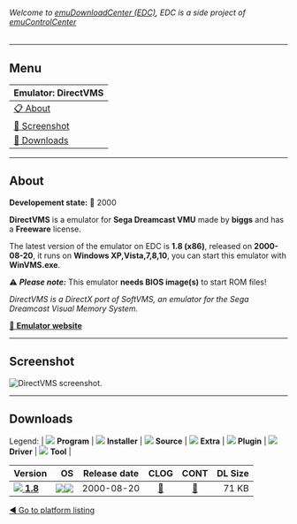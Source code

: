 ###### Welcome to [emuDownloadCenter (EDC)](https://github.com/PhoenixInteractiveNL/emuDownloadCenter/wiki/), EDC is a side project of [emuControlCenter](https://github.com/PhoenixInteractiveNL/emuControlCenter/wiki/)
***
## Menu
| **Emulator: DirectVMS** |
|:---------|
| [:clipboard: About](#about) |
| [:sunrise: Screenshot](#screenshot) |
| [:floppy_disk: Downloads](#downloads) |
***
## About
**Developement state:** :red_circle: 2000

**DirectVMS** is a emulator for **Sega Dreamcast VMU** made by **biggs** and has a **Freeware** license.

The latest version of the emulator on EDC is **1.8 (x86)**, released on **2000-08-20**, it runs on **Windows XP,Vista,7,8,10**, you can start this emulator with **WinVMS.exe**.

:warning: _**Please note:**_ This emulator **needs BIOS image(s)** to start ROM files!

_DirectVMS is a DirectX port of SoftVMS, an emulator for the Sega Dreamcast Visual Memory System._

[:link: **Emulator website**](http://rpging.simplenet.com)
***
## Screenshot
![](https://raw.githubusercontent.com/PhoenixInteractiveNL/emuDownloadCenter/master/hooks/directvms/emulator_screen_01.jpg "DirectVMS screenshot.")
***
## Downloads
Legend: | 
![](https://raw.githubusercontent.com/wiki/PhoenixInteractiveNL/emuDownloadCenter/images_misc/icon_program_24.png) **Program** | 
![](https://raw.githubusercontent.com/wiki/PhoenixInteractiveNL/emuDownloadCenter/images_misc/icon_installer_24.png) **Installer** | 
![](https://raw.githubusercontent.com/wiki/PhoenixInteractiveNL/emuDownloadCenter/images_misc/icon_source_code_24.png) **Source** | 
![](https://raw.githubusercontent.com/wiki/PhoenixInteractiveNL/emuDownloadCenter/images_misc/icon_extra_24.png) **Extra** | 
![](https://raw.githubusercontent.com/wiki/PhoenixInteractiveNL/emuDownloadCenter/images_misc/icon_plugin_24.png) **Plugin** | 
![](https://raw.githubusercontent.com/wiki/PhoenixInteractiveNL/emuDownloadCenter/images_misc/icon_driver_24.png) **Driver** | 
![](https://raw.githubusercontent.com/wiki/PhoenixInteractiveNL/emuDownloadCenter/images_misc/icon_tool_24.png) **Tool** | 
 
| Version | OS | Release date | CLOG | CONT | DL Size |
|:--------|---:|:------------:|:----:|:----:|--------:|
| [![](https://raw.githubusercontent.com/wiki/PhoenixInteractiveNL/emuDownloadCenter/images_misc/icon_program_24.png) **1.8**](https://github.com/PhoenixInteractiveNL/edc-repo0003/raw/master/directvms/1.8.7z) | ![](https://raw.githubusercontent.com/wiki/PhoenixInteractiveNL/emuDownloadCenter/images_misc/logo_windows_24.png)![](https://raw.githubusercontent.com/wiki/PhoenixInteractiveNL/emuDownloadCenter/images_misc/icon_32-bit_24.png) | 2000-08-20 | [:page_facing_up:](https://github.com/PhoenixInteractiveNL/edc-repo0003/blob/master/directvms/1.8_changelog.txt) | [:mag_right:](https://github.com/PhoenixInteractiveNL/edc-repo0003/blob/master/directvms/1.8_contents.txt) | 71 KB |

[:arrow_backward: Go to platform listing](https://github.com/PhoenixInteractiveNL/emuDownloadCenter/wiki/EDC-Platform-List)
